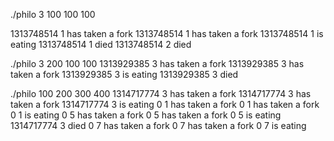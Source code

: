 ./philo 3 100 100 100

1313748514 1 has taken a fork
1313748514 1 has taken a fork
1313748514 1 is eating
1313748514 1 died
1313748514 2 died

./philo 3 200 100 100
1313929385 3 has taken a fork
1313929385 3 has taken a fork
1313929385 3 is eating
1313929385 3 died

./philo 100 200 300 400
1314717774 3 has taken a fork
1314717774 3 has taken a fork
1314717774 3 is eating
0 1 has taken a fork
0 1 has taken a fork
0 1 is eating
0 5 has taken a fork
0 5 has taken a fork
0 5 is eating
1314717774 3 died
0 7 has taken a fork
0 7 has taken a fork
0 7 is eating